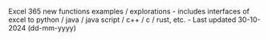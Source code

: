 Excel 365 new functions examples / explorations - includes interfaces of excel to python / java / java script / c++ / c / rust, etc. - Last updated 30-10-2024 (dd-mm-yyyy) 
